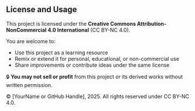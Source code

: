 ## License and Usage

This project is licensed under the **Creative Commons Attribution-NonCommercial 4.0 International** (CC BY-NC 4.0).

You are welcome to:
- Use this project as a learning resource
- Remix or extend it for personal, educational, or non-commercial use
- Share improvements or contribute ideas under the same license

🔒 **You may not sell or profit** from this project or its derived works without written permission.

© [YourName or GitHub Handle], 2025. All rights reserved under CC BY-NC 4.0.
